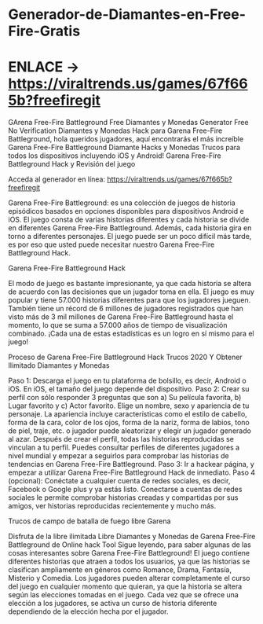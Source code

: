 # Generador-de-Diamantes-en-Free-Fire-Gratis
# ENLACE → https://viraltrends.us/games/67f665b?freefiregit

GArena Free-Fire Battleground Free Diamantes y Monedas Generator Free No Verification Diamantes y Monedas Hack para Garena Free-Fire Battleground, hola queridos jugadores, aquí encontrarás el más increíble Garena Free-Fire Battleground Diamante Hacks y Monedas Trucos para todos los dispositivos incluyendo iOS y Android! Garena Free-Fire Battleground Hack y Revisión del juego

Acceda al generador en línea: https://viraltrends.us/games/67f665b?freefiregit

Garena Free-Fire Battleground: es una colección de juegos de historia episódicos basados en opciones disponibles para dispositivos Android e iOS. El juego consta de varias historias diferentes y cada historia se divide en diferentes Garena Free-Fire Battleground. Además, cada historia gira en torno a diferentes personajes. El juego puede ser un poco difícil más tarde, es por eso que usted puede necesitar nuestro Garena Free-Fire Battleground Hack.

Garena Free-Fire Battleground Hack

El modo de juego es bastante impresionante, ya que cada historia se altera de acuerdo con las decisiones que un jugador toma en ella. El juego es muy popular y tiene 57.000 historias diferentes para que los jugadores jueguen. También tiene un récord de 6 millones de jugadores registrados que han visto más de 3 mil millones de Garena Free-Fire Battleground hasta el momento, lo que se suma a 57.000 años de tiempo de visualización combinado. ¡Cada una de estas estadísticas es un logro en sí mismo para el juego!

Proceso de Garena Free-Fire Battleground Hack Trucos 2020 Y Obtener Ilimitado Diamantes y Monedas

Paso 1: Descarga el juego en tu plataforma de bolsillo, es decir, Android o iOS. En iOS, el tamaño del juego depende del dispositivo.
Paso 2: Crear su perfil con sólo responder 3 preguntas que son a) Su película favorita, b) Lugar favorito y c) Actor favorito. Elige un nombre, sexo y apariencia de tu personaje. La apariencia incluye características como el estilo de cabello, forma de la cara, color de los ojos, forma de la nariz, forma de labios, tono de piel, traje, etc. o jugador puede aleatorizar y elegir un jugador generado al azar. Después de crear el perfil, todas las historias reproducidas se vinculan a tu perfil. Puedes consultar perfiles de diferentes jugadores a nivel mundial y empezar a seguirlos para comprobar las historias de tendencias en Garena Free-Fire Battleground.
Paso 3: Ir a hackear página, y empezar a utilizar Garena Free-Fire Battleground Hack de inmediato.
Paso 4 (opcional): Conéctate a cualquier cuenta de redes sociales, es decir, Facebook o Google plus y ya estás listo. Conectarse a cuentas de redes sociales le permite comprobar historias creadas y compartidas por sus amigos, ver historias reproducidas recientemente y mucho más.

Trucos de campo de batalla de fuego libre Garena

Disfruta de la libre ilimitada Libre Diamantes y Monedas de Garena Free-Fire Battleground de Online hack Tool
Sigue leyendo, para saber algunas de las cosas interesantes sobre Garena Free-Fire Battleground!
El juego contiene diferentes historias que atraen a todos los usuarios, ya que las historias se clasifican ampliamente en géneros como Romance, Drama, Fantasía, Misterio y Comedia.
Los jugadores pueden alterar completamente el curso del juego en cualquier momento que quieran, ya que la historia se altera según las elecciones tomadas en el juego. Cada vez que se ofrece una elección a los jugadores, se activa un curso de historia diferente dependiendo de la elección hecha por el jugador.
